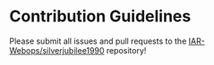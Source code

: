 # Contribution Guidelines

Please submit all issues and pull requests to the [IAR-Webops/silverjubilee1990](https://github.com/IAR-Webops/silverjubilee1990) repository!
